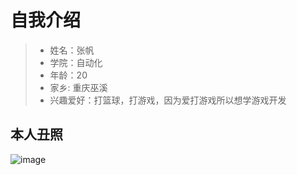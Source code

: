 # 自我介绍
>- 姓名：张帆
>- 学院：自动化
>- 年龄：20
>- 家乡: 重庆巫溪
>- 兴趣爱好：打篮球，打游戏，因为爱打游戏所以想学游戏开发
## 本人丑照
 ![image](http://m.qpic.cn/psb?/V11Ccpuy3VdwRa/pULzbNpwYfZpo8m7X8SRee*cIIvIvt0aujg9yadLnTE!/b/dEQBAAAAAAAA&bo=0AIABdACAAURGS4!&rf=viewer_4)
